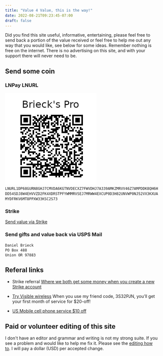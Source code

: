 ```yaml
---
title: "Value 4 Value, this is the way!"
date: 2022-08-21T09:23:45-07:00
draft: false
---
```


Did you find this site useful, informative, entertaining, please feel free to send back a portion of the value received or feel free to help me out any way that you would like, see below for some ideas. Remember nothing is free on the internet. There is no advertising on this site, and with your support there will never need to be.

## Send some coin

### LNPay LNURL

![LN Pay QR Code for brieckspro](BriecksProWBQRLnPay.png)
`LNURL1DP68GURN8GHJ7CMVDA6KGTNVDECXZ7FWVDHJ7A339AMKZMRVV46Z7AMPDDK8QH6HDD54SDJ8W4EHVVZD2FK4XDRSTPFYWMMRVSEJ7MRWW4EXCUP0D3H82UNVWP0NJ52VX3KXUAMYDFRKV6MT8PPXW33KSC2S73`

### Strike

[Send value via Strike](https://strike.me/mrdaniel)

### Send gifts and value back via USPS Mail
    Daniel Brieck 
    PO Box 488
    Union OR 97883

## Referal links

- Strike referral [Where we both get some money when you create a new Strike account](https://invite.strike.me/2YX56D)

- [Try Visible wireless](https://www.visible.com/get/?3S32PJN) When you use my friend code, 3S32PJN, you’ll get your first month of service for $20-off!

- [US Mobile cell phone service $10 off](https://www.usmobile.com/referrals?referrer=fee51221cb1b416&name=Daniel)

## Paid or volunteer editing of this site

 I don't have an editor and grammar and writing is not my strong suite.
 If you see a problem and would like to help me fix it.
 Please see the [editing how to](/posts/how-to-edit-this-site/).
 I will pay a dollar (USD) per accepted change.